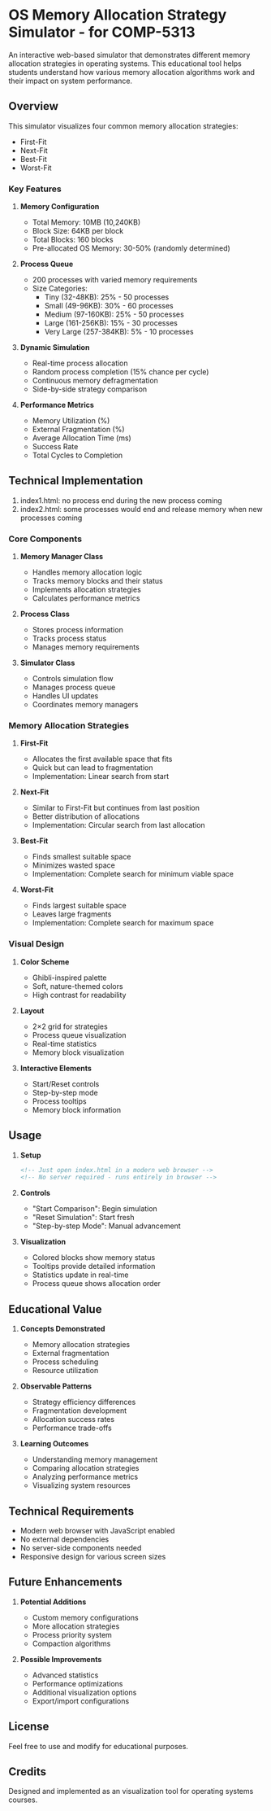 # OS Memory Allocation Strategy Simulator - for COMP-5313

An interactive web-based simulator that demonstrates different memory allocation strategies in operating systems. This educational tool helps students understand how various memory allocation algorithms work and their impact on system performance.

## Overview

This simulator visualizes four common memory allocation strategies:
- First-Fit
- Next-Fit
- Best-Fit
- Worst-Fit

### Key Features

1. **Memory Configuration**
   - Total Memory: 10MB (10,240KB)
   - Block Size: 64KB per block
   - Total Blocks: 160 blocks
   - Pre-allocated OS Memory: 30-50% (randomly determined)

2. **Process Queue**
   - 200 processes with varied memory requirements
   - Size Categories:
     - Tiny (32-48KB): 25% - 50 processes
     - Small (49-96KB): 30% - 60 processes
     - Medium (97-160KB): 25% - 50 processes
     - Large (161-256KB): 15% - 30 processes
     - Very Large (257-384KB): 5% - 10 processes

3. **Dynamic Simulation**
   - Real-time process allocation
   - Random process completion (15% chance per cycle)
   - Continuous memory defragmentation
   - Side-by-side strategy comparison

4. **Performance Metrics**
   - Memory Utilization (%)
   - External Fragmentation (%)
   - Average Allocation Time (ms)
   - Success Rate
   - Total Cycles to Completion

## Technical Implementation

1. index1.html: no process end during the new process coming
2. index2.html: some processes would end and release memory when new processes coming 

### Core Components

1. **Memory Manager Class**
   - Handles memory allocation logic
   - Tracks memory blocks and their status
   - Implements allocation strategies
   - Calculates performance metrics

2. **Process Class**
   - Stores process information
   - Tracks process status
   - Manages memory requirements

3. **Simulator Class**
   - Controls simulation flow
   - Manages process queue
   - Handles UI updates
   - Coordinates memory managers

### Memory Allocation Strategies

1. **First-Fit**
   - Allocates the first available space that fits
   - Quick but can lead to fragmentation
   - Implementation: Linear search from start

2. **Next-Fit**
   - Similar to First-Fit but continues from last position
   - Better distribution of allocations
   - Implementation: Circular search from last allocation

3. **Best-Fit**
   - Finds smallest suitable space
   - Minimizes wasted space
   - Implementation: Complete search for minimum viable space

4. **Worst-Fit**
   - Finds largest suitable space
   - Leaves large fragments
   - Implementation: Complete search for maximum space

### Visual Design

1. **Color Scheme**
   - Ghibli-inspired palette
   - Soft, nature-themed colors
   - High contrast for readability

2. **Layout**
   - 2×2 grid for strategies
   - Process queue visualization
   - Real-time statistics
   - Memory block visualization

3. **Interactive Elements**
   - Start/Reset controls
   - Step-by-step mode
   - Process tooltips
   - Memory block information

## Usage

1. **Setup**
   ```html
   <!-- Just open index.html in a modern web browser -->
   <!-- No server required - runs entirely in browser -->
   ```

2. **Controls**
   - "Start Comparison": Begin simulation
   - "Reset Simulation": Start fresh
   - "Step-by-step Mode": Manual advancement

3. **Visualization**
   - Colored blocks show memory status
   - Tooltips provide detailed information
   - Statistics update in real-time
   - Process queue shows allocation order

## Educational Value

1. **Concepts Demonstrated**
   - Memory allocation strategies
   - External fragmentation
   - Process scheduling
   - Resource utilization

2. **Observable Patterns**
   - Strategy efficiency differences
   - Fragmentation development
   - Allocation success rates
   - Performance trade-offs

3. **Learning Outcomes**
   - Understanding memory management
   - Comparing allocation strategies
   - Analyzing performance metrics
   - Visualizing system resources

## Technical Requirements

- Modern web browser with JavaScript enabled
- No external dependencies
- No server-side components needed
- Responsive design for various screen sizes

## Future Enhancements

1. **Potential Additions**
   - Custom memory configurations
   - More allocation strategies
   - Process priority system
   - Compaction algorithms

2. **Possible Improvements**
   - Advanced statistics
   - Performance optimizations
   - Additional visualization options
   - Export/import configurations

## License

Feel free to use and modify for educational purposes.

## Credits

Designed and implemented as an visualization tool for operating systems courses.
